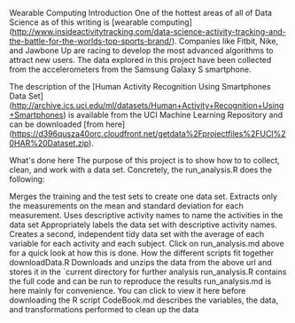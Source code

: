 Wearable Computing
Introduction
One of the hottest areas of all of Data Science as of this writing is [wearable computing] (http://www.insideactivitytracking.com/data-science-activity-tracking-and-the-battle-for-the-worlds-top-sports-brand/). Companies like Fitbit, Nike, and Jawbone Up are racing to develop the most advanced algorithms to attract new users. The data explored in this project have been collected from the accelerometers from the Samsung Galaxy S smartphone.

The description of the [Human Activity Recognition Using Smartphones Data Set] (http://archive.ics.uci.edu/ml/datasets/Human+Activity+Recognition+Using+Smartphones) is available from the UCI Machine Learning Repository and can be downloaded [from here] (https://d396qusza40orc.cloudfront.net/getdata%2Fprojectfiles%2FUCI%20HAR%20Dataset.zip).

What's done here
The purpose of this project is to show how to to collect, clean, and work with a data set. Concretely, the run_analysis.R does the following:

Merges the training and the test sets to create one data set.
Extracts only the measurements on the mean and standard deviation for each measurement.
Uses descriptive activity names to name the activities in the data set
Appropriately labels the data set with descriptive activity names.
Creates a second, independent tidy data set with the average of each variable for each activity and each subject.
Click on run_analysis.md above for a quick look at how this is done.
How the different scripts fit together
downloadData.R Downloads and unzips the data from the above url and stores it in the `current directory for further analysis
run_analysis.R contains the full code and can be run to reproduce the results
run_analysis.md is here mainly for convenience. You can click to view it here before downloading the R script
CodeBook.md describes the variables, the data, and transformations performed to clean up the data
